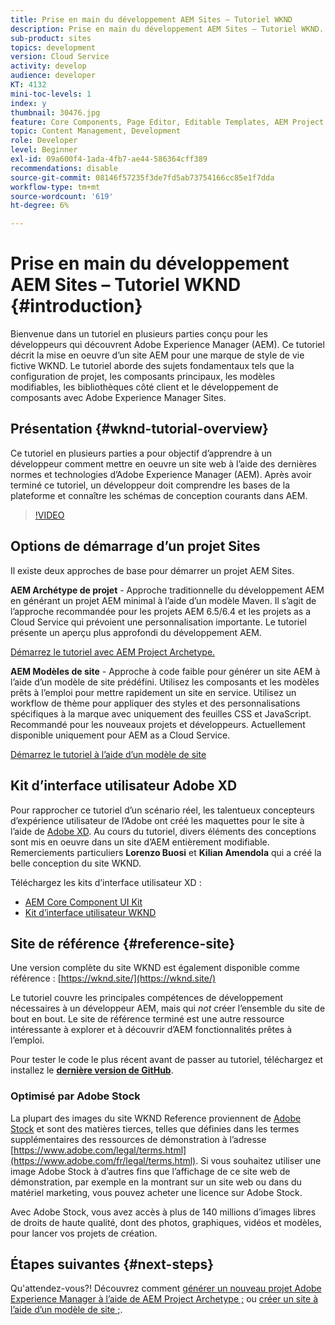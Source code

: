 ```yaml
---
title: Prise en main du développement AEM Sites – Tutoriel WKND
description: Prise en main du développement AEM Sites – Tutoriel WKND. Le tutoriel WKND est un tutoriel en plusieurs parties conçu pour les développeurs qui découvrent Adobe Experience Manager. Le tutoriel décrit la mise en oeuvre d’un site AEM pour une marque de style de vie fictive, WKND. Le tutoriel aborde des sujets fondamentaux tels que la configuration de projet, les archétypes maven, les composants principaux, les modèles modifiables, les bibliothèques clientes et le développement de composants.
sub-product: sites
topics: development
version: Cloud Service
activity: develop
audience: developer
KT: 4132
mini-toc-levels: 1
index: y
thumbnail: 30476.jpg
feature: Core Components, Page Editor, Editable Templates, AEM Project Archetype
topic: Content Management, Development
role: Developer
level: Beginner
exl-id: 09a600f4-1ada-4fb7-ae44-586364cff389
recommendations: disable
source-git-commit: 08146f57235f3de7fd5ab73754166cc85e1f7dda
workflow-type: tm+mt
source-wordcount: '619'
ht-degree: 6%

---
```


# Prise en main du développement AEM Sites – Tutoriel WKND {#introduction}

Bienvenue dans un tutoriel en plusieurs parties conçu pour les développeurs qui découvrent Adobe Experience Manager (AEM). Ce tutoriel décrit la mise en oeuvre d’un site AEM pour une marque de style de vie fictive WKND. Le tutoriel aborde des sujets fondamentaux tels que la configuration de projet, les composants principaux, les modèles modifiables, les bibliothèques côté client et le développement de composants avec Adobe Experience Manager Sites.

## Présentation {#wknd-tutorial-overview}

Ce tutoriel en plusieurs parties a pour objectif d’apprendre à un développeur comment mettre en oeuvre un site web à l’aide des dernières normes et technologies d’Adobe Experience Manager (AEM). Après avoir terminé ce tutoriel, un développeur doit comprendre les bases de la plateforme et connaître les schémas de conception courants dans AEM.

>[!VIDEO](https://video.tv.adobe.com/v/30476?quality=12&learn=on)

## Options de démarrage d’un projet Sites

Il existe deux approches de base pour démarrer un projet AEM Sites.

**AEM Archétype de projet** - Approche traditionnelle du développement AEM en générant un projet AEM minimal à l’aide d’un modèle Maven. Il s’agit de l’approche recommandée pour les projets AEM 6.5/6.4 et les projets as a Cloud Service qui prévoient une personnalisation importante. Le tutoriel présente un aperçu plus approfondi du développement AEM.

[Démarrez le tutoriel avec AEM Project Archetype.](./project-archetype/overview.md)

**AEM Modèles de site** - Approche à code faible pour générer un site AEM à l’aide d’un modèle de site prédéfini. Utilisez les composants et les modèles prêts à l’emploi pour mettre rapidement un site en service. Utilisez un workflow de thème pour appliquer des styles et des personnalisations spécifiques à la marque avec uniquement des feuilles CSS et JavaScript. Recommandé pour les nouveaux projets et développeurs. Actuellement disponible uniquement pour AEM as a Cloud Service.

[Démarrez le tutoriel à l’aide d’un modèle de site](./site-template/create-site.md)

## Kit d’interface utilisateur Adobe XD

Pour rapprocher ce tutoriel d’un scénario réel, les talentueux concepteurs d’expérience utilisateur de l’Adobe ont créé les maquettes pour le site à l’aide de [Adobe XD](https://www.adobe.com/products/xd.html). Au cours du tutoriel, divers éléments des conceptions sont mis en oeuvre dans un site d’AEM entièrement modifiable. Remerciements particuliers **Lorenzo Buosi** et **Kilian Amendola** qui a créé la belle conception du site WKND.

Téléchargez les kits d’interface utilisateur XD :

* [AEM Core Component UI Kit](assets/overview/AEM-CoreComponents-UI-Kit.xd)
* [Kit d’interface utilisateur WKND](https://github.com/adobe/aem-guides-wknd/releases/download/aem-guides-wknd-0.0.2/AEM_UI-kit-WKND.xd)

## Site de référence {#reference-site}

Une version complète du site WKND est également disponible comme référence : [https://wknd.site/](https://wknd.site/)

Le tutoriel couvre les principales compétences de développement nécessaires à un développeur AEM, mais qui *not* créer l’ensemble du site de bout en bout. Le site de référence terminé est une autre ressource intéressante à explorer et à découvrir d’AEM fonctionnalités prêtes à l’emploi.

Pour tester le code le plus récent avant de passer au tutoriel, téléchargez et installez le **[dernière version de GitHub](https://github.com/adobe/aem-guides-wknd/releases/latest)**.

### Optimisé par Adobe Stock

La plupart des images du site WKND Reference proviennent de [Adobe Stock](https://stock.adobe.com/) et sont des matières tierces, telles que définies dans les termes supplémentaires des ressources de démonstration à l’adresse [https://www.adobe.com/legal/terms.html](https://www.adobe.com/fr/legal/terms.html). Si vous souhaitez utiliser une image Adobe Stock à d’autres fins que l’affichage de ce site web de démonstration, par exemple en la montrant sur un site web ou dans du matériel marketing, vous pouvez acheter une licence sur Adobe Stock.

Avec Adobe Stock, vous avez accès à plus de 140 millions d’images libres de droits de haute qualité, dont des photos, graphiques, vidéos et modèles, pour lancer vos projets de création.

## Étapes suivantes {#next-steps}

Qu&#39;attendez-vous?! Découvrez comment [générer un nouveau projet Adobe Experience Manager à l’aide de AEM Project Archetype ;](./project-archetype/overview.md) ou [créer un site à l’aide d’un modèle de site ;](./site-template/create-site.md).
